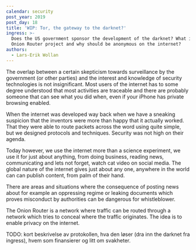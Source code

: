 ```yaml
---
calendar: security
post_year: 2019
post_day: 18
title: 'WIP: Tor, the gateway to the darknet?'
ingress: >-
  Does the US government sponsor the development of the darknet? What is The
  Onion Router project and why should be anonymous on the internet?
authors:
  - Lars-Erik Wollan
---
```

The overlap between a certain skepticism towards surveillance by the government (or other parties) and the interest and knowledge of security technologies is not insignificant. Most users of the internet has to some degree understood that most activities are traceable and there are probably someone that can see what you did when, even if your iPhone has private browsing enabled.

When the internet was developed way back when we have a sneaking suspicion that the inventors were more than happy that it actually worked. That they were able to route packets across the word using quite simple, but we designed protocols and techniques. Security was not high on their agenda.

Today however, we use the internet more than a science experiment, we use it for just about anything, from doing business, reading news, communicating and lets not forget, watch cat video on social media. The global nature of the internet gives just about any one, anywhere in the world can can publish content, from palm of their hand.

There are areas and situations where the consequence of posting news about for example an oppressing regime or leaking documents which proves misconduct by authorities can be dangerous for whistleblower.

The Onion Router is a network where traffic can be routed through a network which tries to conceal where the traffic originates. The idea is to enable privacy on the internet.



TODO: kort beskrivelse av protokollen, hva den løser (dra inn the darknet fra ingress), hvem som finansierer og litt om svakheter.
